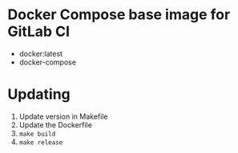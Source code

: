 # Docker Compose base image for GitLab CI

- docker:latest
- docker-compose

# Updating

1. Update version in Makefile
2. Update the Dockerfile
3. `make build`
4. `make release`
